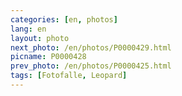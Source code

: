 ```yaml
---
categories: [en, photos]
lang: en
layout: photo
next_photo: /en/photos/P0000429.html
picname: P0000428
prev_photo: /en/photos/P0000425.html
tags: [Fotofalle, Leopard]
---
```

